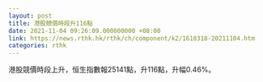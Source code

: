 ```yaml
---
layout: post
title: 港股競價時段升116點
date: 2021-11-04 09:26:09.000000000 +08:00
link: https://news.rthk.hk/rthk/ch/component/k2/1618318-20211104.htm
categories: rthk
---
```


港股競價時段上升，恒生指數報25141點，升116點，升幅0.46%。
